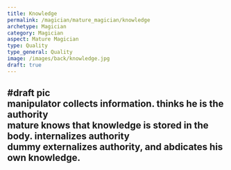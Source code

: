```yaml
---
title: Knowledge
permalink: /magician/mature_magician/knowledge
archetype: Magician
category: Magician
aspect: Mature Magician
type: Quality
type_general: Quality
image: /images/back/knowledge.jpg
draft: true
---
```

#draft pic  
manipulator collects information. thinks he is the authority  
mature knows that knowledge is stored in the body. internalizes authority  
dummy externalizes authority, and abdicates his own knowledge. 
---
